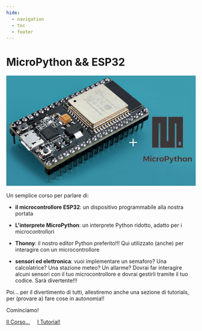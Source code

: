 ```yaml
---
hide:
  - navigation
  - toc
  - footer
---
```


# MicroPython && ESP32


![MicroPython + ESP32](MicroPythonPlusESP32.jpg)

Un semplice corso per parlare di:

- **il microcontrollore ESP32**: un dispositivo programmabile alla nostra portata

- **L'interprete MicroPython**: un interprete Python ridotto, adatto per i microcontrollori

- **Thonny**: il nostro editor Python preferito!!! Qui utilizzato (anche) per interagire con un microcontrollore

- **sensori ed elettronica**: vuoi implementare un semaforo? Una calcolatrice? Una stazione meteo? Un allarme? Dovrai far interagire alcuni sensori con il tuo microcontrollore e dovrai gestirli tramite il tuo codice. Sarà divertente!!!

Poi... per il divertimento di tutti, allestiremo anche una sezione di tutorials, per (provare a) fare cose in autonomia!!

Cominciamo!

<a href="corso/00_intro/" class="md-button md-button--primary" style="width:230px">Il Corso...</a>
&nbsp;&nbsp;&nbsp;
<a href="tutorials/00_intro/" class="md-button" style="width:230px">I Tutorial!</a>

<br>
<br>
<br>

